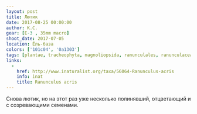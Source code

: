 ```yaml
---
layout: post
title: Лютик
date: 2017-08-25 00:00:00
author: К.С.
gear: [E-3 , 35mm macro]
shoot_date: 2017-07-05
location: Ёль-база
colors: ['101c04', '0a1303']
tags: [plantae, tracheophyta, magnoliopsida, ranunculales, ranunculaceae, ranunculus, ranunculus acris]
links:
  -
    href: http://www.inaturalist.org/taxa/56064-Ranunculus-acris
    info: inat
    title: Ranunculus acris
---
```

Снова лютик, но на этот раз уже несколько полинявший, отцветающий и с созревающими семенами.
